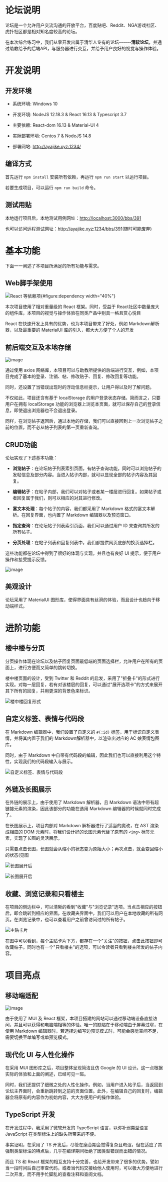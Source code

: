 论坛说明
========

论坛是一个允许用户交流沟通的开放平台，百度贴吧、Reddit、NGA游戏社区、虎扑社区都是相对知名度较高的论坛。

在本次综合练习中，我们从零开发出属于清华人专有的论坛------**清软论坛**，并通过助教给予的后端API，与服务器进行交互，并给予用户良好的视觉与操作体验。

开发说明
========

开发环境
--------

-   系统环境: Windows 10

-   开发环境: NodeJS 12.18.3 & React 16.13 & Typescript 3.7

-   主要依赖: React-dom 16.13 & Material-UI 4

-   实际部署环境: Centos 7 & NodeJS 14.8

-   部署网站: <http://ayajike.xyz:1234/>

编译方式
--------

首先运行 `npm install` 安装所有依赖，再运行 `npm run start` 以运行项目。

若要生成项目，可以运行 `npm run build` 命令。

测试用贴
--------

本地运行项目后，本地测试用例网址：<http://localhost:3000/bbs/391>

也可以访问远程测试网址：<http://ayajike.xyz:1234/bbs/391>(随时可能废弃)

基本功能
========

下面一一阐述了本项目所满足的所有功能与需求。

Web脚手架使用
-------------

![React 等依赖项](H:/lateX/webfrontend_report/pic/dependency.png){#figure:dependency width="40%"}

本次项目使用了相对重量级的 React 框架。同时，受益于 React社区中数量庞大的组件库，本项目的视觉与操作体验在同类产品中别具一格且赏心悦目

React 在快速开发上具有的优势，也为本项目带来了好处，例如 Markdown解析器，以及最重要的 MaterialUI 库的引入，都大大方便了个人的开发

前后端交互及本地存储
--------------------

 ![image](md-figures/error_bar.png)

通过使用 axios 网络库，本项目可以与助教所提供的后端进行交互，例如，本项目完成了基本的登录、注销、帖、修改贴子、回复、修改回复等功能。

同时，还设置了当错误出现时的浮动信息栏提示，让用户得以及时了解问题。

不仅如此，项目还含有基于 localStorage 的用户登录状态存储。简而言之，只要用户在拥有 localStorage 功能的浏览器上浏览本页面，就可以保存自己的登录信息，即使退出浏览器也不会退出登录。

同样，在浏览帖子返回后，通过本地的存储，我们可以直接回到上一次浏览帖子之前的位置，而不必从帖子列表的第一页重新查询。

CRUD功能
--------

论坛实现了下述基本功能：

-   **浏览帖子**：在论坛帖子列表索引页面，有帖子查询功能，同时可以浏览帖子的发帖信息及部分内容。当进入帖子内部，就可以显现全部的帖子内容及其回复。

-   **编辑帖子**：在帖子内部，我们可以对帖子或者某一楼层进行回复。如果帖子或者回复属于我们，则可以相应的对其进行修改。

-   **富文本处理**：每个帖子的内容，我们都采用了 Markdown
    格式的富文本解析。在回复界面，也内置了 Markdown 编辑器以及预览窗口。

-   **指定查询**：在论坛帖子列表索引页面，我们可以通过用户 ID
    来查询其所发的所有帖子。

-   **分页处理**：在帖子列表和回复列表中，我们都提供网页底部的换页选择栏。

这些功能都在论坛中得到了很好的体现与实现，并且也有良好 UI 提示，便于用户操作和接受提示反馈。

![image](md-figures/ui.png)

美观设计
--------

论坛采用了 MaterialUI 图形库，使得界面具有丝滑的体验，而且设计也趋向于移动端样式。

进阶功能
========

楼中楼与分页
------------

分页操作体现在论坛以及帖子回复页面最低端的页面选择栏，允许用户在所有的页面上，进行方便而又简单的跳转切换。

楼中楼页面的设计，受到 Twitter 和 Reddit 的启发，采用了"折叠卡"的形式进行实现。对每一层回复，若有对该楼层的回复，可以通过"展开选项卡"的方式来展开其下所有的回复，并用更深的背景色来标识。

![楼中楼回复形式](md-figures/rwr.png)

自定义标签、表情与代码段
------------------------

在 Markdown 编辑器中，我们设置了自定义的 `#(:id)` 标签，用于标识自定义表情，并将其内置于我们的 Markdown解析器中，以渲染出对应的 AC 娘表情包图库。

同时，由于 Markdown 中自带有代码段的编辑，因此我们也可以直接利用这个特性，实现我们的代码段输入与展示。

![自定义标签、表情与代码段](md-figures/custom.png)

外链及长图展示
--------------

在外链的展示上，由于使用了 Markdown 解析器，且 Markdown 语法中带有超链接元素的渲染，因此该部分的功能在选用 Markdown 编辑器的时候就同时完成了。

在长图展示上，项目内部对 Markdown 解析器进行了适当的魔改，在 AST 渲染成相应的 DOM 元素时，将我们设计好的长图元素代替了原有的 `<img>` 标签元素，实现了长图的灵活展示。

只需要点击长图，长图就会从缩小的状态变为原始大小；再次点击，就会变回缩小的状态(见图

![长图展开后](md-figures/longpic1.png)

![长图展开后](md-figures/longpic2.png)

收藏、浏览记录和只看楼主
------------------------

在项目的侧边栏中，可以清晰的看到"收藏"与"浏览记录"选项。当点击相应的按钮后，即会跳转到相应的界面。在收藏夹界面中，我们可以用户在本地收藏的所有网页。在浏览记录中，也可以查看用户之前曾访问过的所有帖子。

![主贴卡片](md-figures/extrabutton.png)

在图中可以看到，每个主贴卡片下方，都存在一个"关注"的按钮，点击此按钮即可收藏帖子。同时也有一个"只看楼主"的选项，可以令读者只看到楼主所发的帖子内容。

项目亮点
========

移动端适配
----------

![image](md-figures/mobile.jpg)

由于使用了 MUI 及 React 框架，本项目搭建的网站可以通过移动端设备直接访问，并且可以获得和电脑端相等的体验。唯一的缺陷在于移动端由于屏幕过窄，在使用 Markdown 编辑器时，若选择边编写边预览模式时，可能会感觉空间不足，需要切换至单编写或单预览模式。

现代化 UI 与人性化操作
----------------------

在采用 MUI 图形库之后，项目整体呈现简洁且仿 Google 的 UI 设计。这一点根据实际的体验和上面的阐述，已经可见一斑。

同时，我们还提供了细微之处的人性化操作。例如，当用户进入帖子后，当返回到论坛主界面时，会重新跳转到之前的页面位置。此外，在编辑自己的回复时，编辑器会将原有的内容作为初始内容，大大方便用户的操作体验。

TypeScript 开发
---------------

在开发过程中，我采用了微软开发的 TypeScript 语言，以弥补弱类型语言 JavaScript 在类型标注上的缺失所带来的不便。

事实证明，在采用了 TS 开发后，尽管在磨合期会觉得复杂且晦涩，但在适应了其强制类型标注的特点后，几乎在编译期间杜绝了因类型错误而出错的情况。

而且 TS 和 React 框架的相互支持十分完善，也给开发带来了很多的优势。譬如当一段时间后自己审查代码，或者当代码交接给他人使用时，可以极大方便地进行二次开发，而不用手忙脚乱的查看注释和查阅文档。